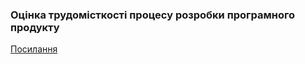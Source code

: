 ### Оцінка трудомісткості процесу розробки програмного продукту
[Посилання](https://docs.google.com/spreadsheets/d/1Hi8vGolzGVq4tX-lCdzmw2yF-SB2P8ef/edit?usp=sharing&ouid=108214403434402760578&rtpof=true&sd=true)
